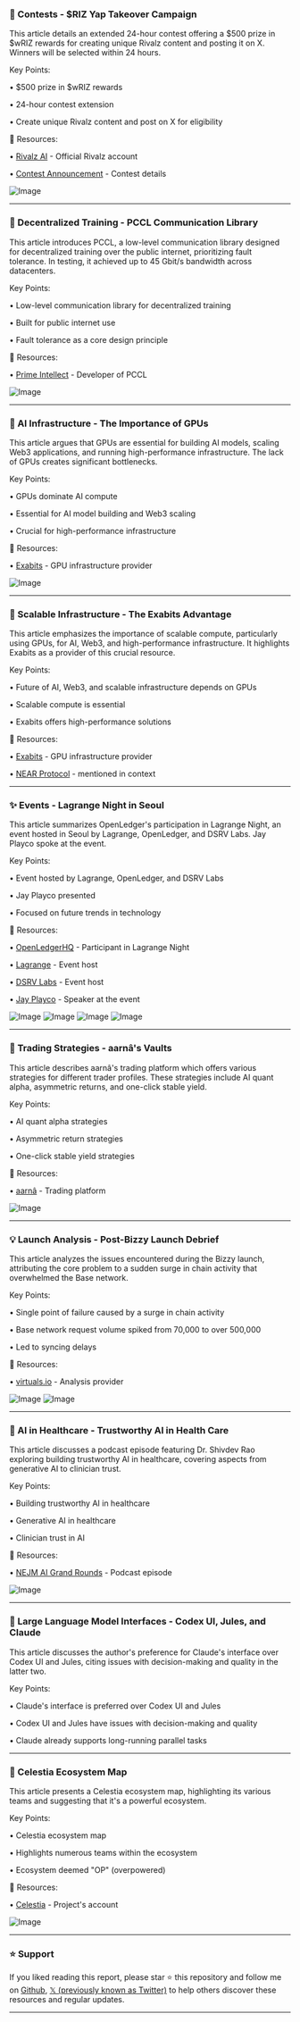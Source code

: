 ### 🚀 Contests - $RIZ Yap Takeover Campaign

This article details an extended 24-hour contest offering a $500 prize in $wRIZ rewards for creating unique Rivalz content and posting it on X.  Winners will be selected within 24 hours.

Key Points:

• $500 prize in $wRIZ rewards

• 24-hour contest extension

• Create unique Rivalz content and post on X for eligibility


🔗 Resources:

• [Rivalz AI](https://x.com/Rivalz_AI) - Official Rivalz account

• [Contest Announcement](https://x.com/Rivalz_AI/status/1925314761815740763) -  Contest details

![Image](https://pbs.twimg.com/amplify_video_thumb/1924899688865566721/img/-GziyOeDHERlZ0jT.jpg)


---
### 🤖 Decentralized Training - PCCL Communication Library

This article introduces PCCL, a low-level communication library designed for decentralized training over the public internet, prioritizing fault tolerance.  In testing, it achieved up to 45 Gbit/s bandwidth across datacenters.

Key Points:

• Low-level communication library for decentralized training

• Built for public internet use

• Fault tolerance as a core design principle


🔗 Resources:

• [Prime Intellect](https://x.com/PrimeIntellect) - Developer of PCCL

![Image](https://pbs.twimg.com/amplify_video_thumb/1925015145585221632/img/WSJzd9HOPzsihdHi.jpg)


---
### 🤖 AI Infrastructure - The Importance of GPUs

This article argues that GPUs are essential for building AI models, scaling Web3 applications, and running high-performance infrastructure.  The lack of GPUs creates significant bottlenecks.

Key Points:

• GPUs dominate AI compute

• Essential for AI model building and Web3 scaling

• Crucial for high-performance infrastructure


🔗 Resources:

• [Exabits](https://x.com/exa_bits) - GPU infrastructure provider

![Image](https://pbs.twimg.com/media/Grf-UqfboAIhoxe?format=jpg&name=small)


---
### 🤖 Scalable Infrastructure -  The Exabits Advantage

This article emphasizes the importance of scalable compute, particularly using GPUs, for AI, Web3, and high-performance infrastructure.  It highlights Exabits as a provider of this crucial resource.

Key Points:

• Future of AI, Web3, and scalable infrastructure depends on GPUs

• Scalable compute is essential

• Exabits offers high-performance solutions


🔗 Resources:

• [Exabits](https://x.com/exa_bits) -  GPU infrastructure provider

• [NEAR Protocol](https://x.com/NEARProtocol) -  mentioned in context


---
### ✨ Events - Lagrange Night in Seoul

This article summarizes OpenLedger's participation in Lagrange Night, an event hosted in Seoul by Lagrange, OpenLedger, and DSRV Labs.  Jay Playco spoke at the event.

Key Points:

• Event hosted by Lagrange, OpenLedger, and DSRV Labs

• Jay Playco presented

• Focused on future trends in technology


🔗 Resources:

• [OpenLedgerHQ](https://x.com/OpenledgerHQ) -  Participant in Lagrange Night

• [Lagrange](https://x.com/lagrangedev) -  Event host

• [DSRV Labs](https://x.com/dsrvlabs) -  Event host

• [Jay Playco](https://x.com/jayplayco) - Speaker at the event

![Image](https://pbs.twimg.com/media/Grf-NV1bUAAAOlC?format=jpg&name=360x360)
![Image](https://pbs.twimg.com/media/Grf-PIwbEAAPNEd?format=jpg&name=360x360)
![Image](https://pbs.twimg.com/media/Grf-Q2HboAIkl5x?format=jpg&name=360x360)
![Image](https://pbs.twimg.com/media/Grf-SENaYAAD9GF?format=jpg&name=360x360)


---
### 🚀 Trading Strategies - aarnâ's Vaults

This article describes aarnâ's trading platform which offers various strategies for different trader profiles.  These strategies include AI quant alpha, asymmetric returns, and one-click stable yield.

Key Points:

• AI quant alpha strategies

• Asymmetric return strategies

• One-click stable yield strategies


🔗 Resources:

• [aarnâ](http://app.aarna.ai) -  Trading platform

![Image](https://pbs.twimg.com/amplify_video_thumb/1925227489774993408/img/XqXbHzE5L21Hd1KN.jpg)


---
### 💡 Launch Analysis - Post-Bizzy Launch Debrief

This article analyzes the issues encountered during the Bizzy launch, attributing the core problem to a sudden surge in chain activity that overwhelmed the Base network.

Key Points:

• Single point of failure caused by a surge in chain activity

• Base network request volume spiked from 70,000 to over 500,000

• Led to syncing delays


🔗 Resources:

• [virtuals.io](https://x.com/virtuals_io) -  Analysis provider

![Image](https://pbs.twimg.com/amplify_video_thumb/1925249728515842049/img/HVp2bbn2bPIrVOSn.jpg)
![Image](https://pbs.twimg.com/media/GrevUfwaEAADWCE?format=jpg&name=240x240)


---
### 🤖 AI in Healthcare - Trustworthy AI in Health Care

This article discusses a podcast episode featuring Dr. Shivdev Rao exploring building trustworthy AI in healthcare, covering aspects from generative AI to clinician trust.

Key Points:

• Building trustworthy AI in healthcare

• Generative AI in healthcare

• Clinician trust in AI


🔗 Resources:

• [NEJM AI Grand Rounds](https://nejm.ai/ep30) - Podcast episode


![Image](https://pbs.twimg.com/media/GreelZraoAA4rvp?format=jpg&name=small)


---
### 🤖 Large Language Model Interfaces - Codex UI, Jules, and Claude

This article discusses the author's preference for Claude's interface over Codex UI and Jules, citing issues with decision-making and quality in the latter two.

Key Points:

• Claude's interface is preferred over Codex UI and Jules

• Codex UI and Jules have issues with decision-making and quality

• Claude already supports long-running parallel tasks



---
### 🚀 Celestia Ecosystem Map

This article presents a Celestia ecosystem map, highlighting its various teams and suggesting that it's a powerful ecosystem.

Key Points:

• Celestia ecosystem map

• Highlights numerous teams within the ecosystem

• Ecosystem deemed "OP" (overpowered)


🔗 Resources:

• [Celestia](https://x.com/celestia) -  Project's account

![Image](https://pbs.twimg.com/media/GretvtibMAAK_UM?format=jpg&name=small)


---

### ⭐️ Support

If you liked reading this report, please star ⭐️ this repository and follow me on [Github](https://github.com/Drix10), [𝕏 (previously known as Twitter)](https://x.com/DRIX_10_) to help others discover these resources and regular updates.

---